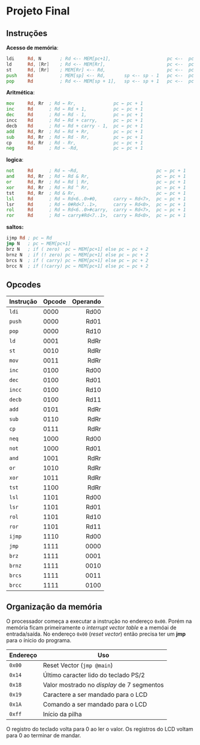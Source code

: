 # Projeto Final

## Instruções


**Acesso de memória**:

```asm
ldi     Rd, N       ; Rd <-- MEM[pc+1],                     pc <--  pc + 2
ld      Rd, [Rr]    ; Rd <-- MEM[Rr],                       pc <--  pc + 1
st      Rd, [Rr]    ; MEM[Rr] <-- Rd,                       pc <--  pc + 1
push    Rd          ; MEM[sp] <-- Rd,       sp <-- sp - 1   pc <--  pc + 1
pop     Rd          ; Rd <-- MEM[sp + 1],   sp <-- sp + 1   pc <--  pc + 1
```

**Aritmética**:

```asm
mov     Rd, Rr  ; Rd ← Rr,              pc ← pc + 1
inc     Rd      ; Rd ← Rd + 1,          pc ← pc + 1
dec     Rd      ; Rd ← Rd - 1,          pc ← pc + 1
incc    Rd      ; Rd ← Rd + carry,      pc ← pc + 1
decb    Rd      ; Rd ← Rd + carry - 1,  pc ← pc + 1
add     Rd, Rr  ; Rd ← Rd + Rr,         pc ← pc + 1
sub     Rd, Rr  ; Rd ← Rd - Rr,         pc ← pc + 1
cp      Rd, Rr  ; Rd - Rr,              pc ← pc + 1
neg     Rd      ; Rd ← -Rd,             pc ← pc + 1
```

**logica**:

```asm
not     Rd      ; Rd ← ~Rd,                             pc ← pc + 1
and     Rd, Rr  ; Rd ← Rd & Rr,                         pc ← pc + 1
or      Rd, Rr  ; Rd ← Rd | Rr,                         pc ← pc + 1
xor     Rd, Rr  ; Rd ← Rd ^ Rr,                         pc ← pc + 1
tst     Rd, Rr  ; Rd & Rr,                              pc ← pc + 1
lsl     Rd      ; Rd ← Rd<6..0>#0,      carry ← Rd<7>,  pc ← pc + 1
lsr     Rd      ; Rd ← 0#Rd<7..1>,      carry ← Rd<0>,  pc ← pc + 1
rol     Rd      ; Rd ← Rd<6..0>#carry,  carry ← Rd<7>,  pc ← pc + 1
ror     Rd      ; Rd ← carry#Rd<7..1>,  carry ← Rd<0>,  pc ← pc + 1
```

**saltos:**

```asm
ijmp Rd ; pc ← Rd
jmp N   ; pc ← MEM[pc+1]
brz N   ; if ( zero)  pc ← MEM[pc+1] else pc ← pc + 2
brnz N  ; if (! zero) pc ← MEM[pc+1] else pc ← pc + 2
brcs N  ; if ( carry) pc ← MEM[pc+1] else pc ← pc + 2
brcc N  ; if (!carry) pc ← MEM[pc+1] else pc ← pc + 2
```

## Opcodes

| Instrução | Opcode | Operando |
|-----------|--------|---------:|
| `ldi`     | 0000   | Rd00     |
| `push`    | 0000   | Rd01     |
| `pop`     | 0000   | Rd10     |
| `ld`      | 0001   | RdRr     |
| `st`      | 0010   | RdRr     |
| `mov`     | 0011   | RdRr     |
| `inc`     | 0100   | Rd00     |
| `dec`     | 0100   | Rd01     |
| `incc`    | 0100   | Rd10     |
| `decb`    | 0100   | Rd11     |
| `add`     | 0101   | RdRr     |
| `sub`     | 0110   | RdRr     |
| `cp`      | 0111   | RdRr     |
| `neq`     | 1000   | Rd00     |
| `not`     | 1000   | Rd01     |
| `and`     | 1001   | RdRr     |
| `or`      | 1010   | RdRr     |
| `xor`     | 1011   | RdRr     |
| `tst`     | 1100   | RdRr     |
| `lsl`     | 1101   | Rd00     |
| `lsr`     | 1101   | Rd01     |
| `rol`     | 1101   | Rd10     |
| `ror`     | 1101   | Rd11     |
| `ijmp`    | 1110   | Rd00     |
| `jmp`     | 1111   | 0000     |
| `brz`     | 1111   | 0001     |
| `brnz`    | 1111   | 0010     |
| `brcs`    | 1111   | 0011     |
| `brcc`    | 1111   | 0100     |

## Organização da memória

O processador começa a executar a instrução no endereço `0x00`.
Porém na memória ficam primeiramente o *interrupt vector table* e a memóai de entrada/saída.
No endereço `0x00` (*reset vector*) então precisa ter um **jmp** para o ínicio do programa.

| Endereço | Uso                                        |
|----------|--------------------------------------------|
| `0x00`   | Reset Vector (`jmp @main`)                 |
| `0x14`   | Último caracter lido do teclado PS/2       |
| `0x18`   | Valor mostrado no *display* de 7 segmentos |
| `0x19`   | Caractere a ser mandado para o LCD         |
| `0x1A`   | Comando a ser mandado para o LCD           |
| `0xff`   | Início da pilha                            |

O registro do teclado volta para 0 ao ler o valor. Os registros do LCD voltam para 0 ao terminar de mandar.